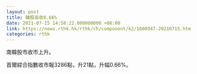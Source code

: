 ```yaml
---
layout: post
title: 韓股高收0.66%
date: 2021-07-15 14:58:22.000000000 +08:00
link: https://news.rthk.hk/rthk/ch/component/k2/1600947-20210715.htm
categories: rthk
---
```


南韓股市收市上升。

首爾綜合指數收市報3286點，升21點，升幅0.66%。
